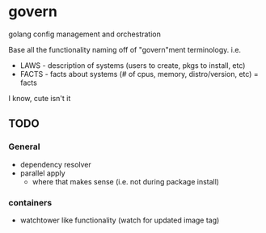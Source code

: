 # govern

golang config management and orchestration

Base all the functionality naming off of "govern"ment terminology. i.e.

  * LAWS - description of systems (users to create, pkgs to install, etc)
  * FACTS - facts about systems (# of cpus, memory, distro/version, etc) = facts

I know, cute isn't it

## TODO

### General
* dependency resolver
* parallel apply
  * where that makes sense (i.e. not during package install)

### containers
* watchtower like functionality (watch for updated image tag)